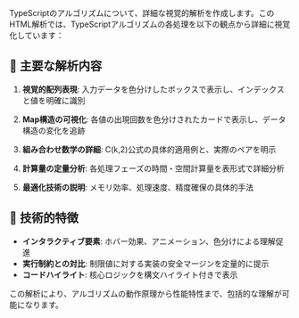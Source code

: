 TypeScriptのアルゴリズムについて、詳細な視覚的解析を作成します。このHTML解析では、TypeScriptアルゴリズムの各処理を以下の観点から詳細に視覚化しています：

## 🎯 主要な解析内容

1. **視覚的配列表現**: 入力データを色分けしたボックスで表示し、インデックスと値を明確に識別

2. **Map構造の可視化**: 各値の出現回数を色分けされたカードで表示し、データ構造の変化を追跡

3. **組み合わせ数学の詳細**: C(k,2)公式の具体的適用例と、実際のペアを明示

4. **計算量の定量分析**: 各処理フェーズの時間・空間計算量を表形式で詳細分析

5. **最適化技術の説明**: メモリ効率、処理速度、精度確保の具体的手法

## 🚀 技術的特徴

- **インタラクティブ要素**: ホバー効果、アニメーション、色分けによる理解促進
- **実行制約との対比**: 制限値に対する実装の安全マージンを定量的に提示
- **コードハイライト**: 核心ロジックを構文ハイライト付きで表示

この解析により、アルゴリズムの動作原理から性能特性まで、包括的な理解が可能になります。